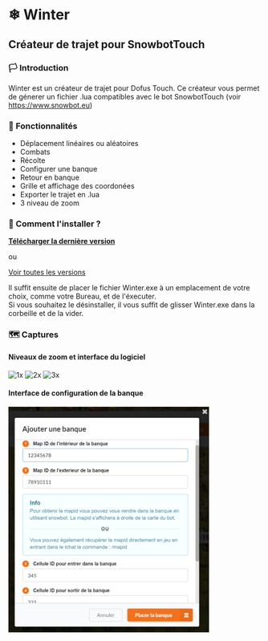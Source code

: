 # ❄ Winter
## Créateur de trajet pour SnowbotTouch

### 🏳 Introduction

Winter est un créateur de trajet pour Dofus Touch.
Ce créateur vous permet de génerer un fichier .lua compatibles avec le bot SnowbotTouch (voir https://www.snowbot.eu)

### 🏴 Fonctionnalités
- Déplacement linéaires ou aléatoires
- Combats
- Récolte
- Configurer une banque
- Retour en banque
- Grille et affichage des coordonées
- Exporter le trajet en .lua
- 3 niveau de zoom

### 🏁 Comment l'installer ?
**[Télécharger la dernière version](https://github.com/F4kir/winter-releases/releases/latest/download/Winter.exe)**

ou

[Voir toutes les versions](https://github.com/F4kir/winter-releases/releases/)  

Il suffit ensuite de placer le fichier Winter.exe à un emplacement de votre choix, comme votre Bureau, et de l'éxecuter.  
Si vous souhaitez le désinstaller, il vous suffit de glisser Winter.exe dans la corbeille et de la vider.

### 🗺 Captures

#### Niveaux de zoom et interface du logiciel
![1x](https://github.com/F4kir/winter-releases/raw/master/zoom%20min.png)
![2x](https://github.com/F4kir/winter-releases/raw/master/zoom%20mid.png)
![3x](https://github.com/F4kir/winter-releases/raw/master/zoom%20max.png)

#### Interface de configuration de la banque
<img src="https://github.com/F4kir/winter-releases/raw/master/bank-modal.png" data-canonical-src="https://github.com/F4kir/winter-releases/raw/master/bank-modal.png" width="400" />

